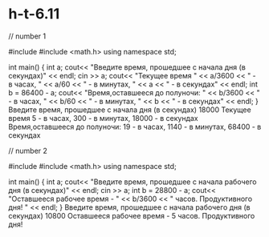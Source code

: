 # h-t-6.11

// number 1

#include <iostream>
#include <math.h>
using namespace std;

int main()
{
    int a;
    cout<< "Введите время, прошедшее с начала дня (в секундах)" << endl;
    cin >> a;
    cout<< "Текущее время " << a/3600 << " - в часах, " << a/60 << " - в минутах, " << a << " - в секундах" << endl;
    int b = 86400 - a;
    cout<< "Время,оставшееся до полуночи: " << b/3600 << " - в часах, " << b/60 << " - в минутах, " << b << " - в секундах" << endl;
}
Введите время, прошедшее с начала дня (в секундах)
18000
Текущее время 5 - в часах, 300 - в минутах, 18000 - в секундах
Время,оставшееся до полуночи: 19 - в часах, 1140 - в минутах, 68400 - в секундах

// number 2

#include <iostream>
#include <math.h>
using namespace std;

int main()
{
    int a;
    cout<< "Введите время, прошедшее с начала рабочего дня (в секундах)" << endl;
    cin >> a;
    int b = 28800 - a;
    cout<< "Оставшееся рабочее время - " << b/3600 << " часов. Продуктивного дня! " << endl;
}
Введите время, прошедшее с начала рабочего дня (в секундах)
10800
Оставшееся рабочее время - 5 часов. Продуктивного дня! 
